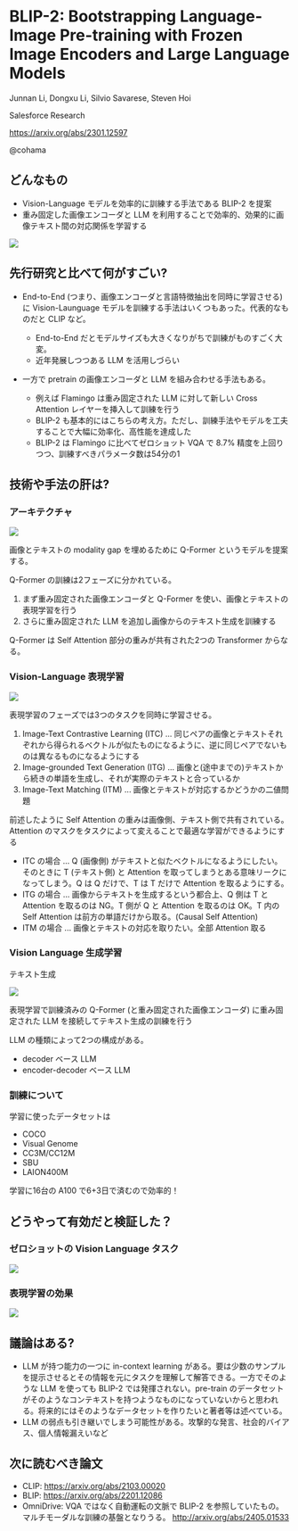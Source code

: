 BLIP-2: Bootstrapping Language-Image Pre-training with Frozen Image Encoders and Large Language Models
======
Junnan Li, Dongxu Li, Silvio Savarese, Steven Hoi

Salesforce Research

https://arxiv.org/abs/2301.12597

@cohama

## どんなもの

- Vision-Language モデルを効率的に訓練する手法である BLIP-2 を提案
- 重み固定した画像エンコーダと LLM を利用することで効率的、効果的に画像テキスト間の対応関係を学習する

![](blip2/example.png)

## 先行研究と比べて何がすごい?

- End-to-End (つまり、画像エンコーダと言語特徴抽出を同時に学習させる) に Vision-Launguage モデルを訓練する手法はいくつもあった。代表的なものだと CLIP など。
  - End-to-End だとモデルサイズも大きくなりがちで訓練がものすごく大変。
  - 近年発展しつつある LLM を活用しづらい

- 一方で pretrain の画像エンコーダと LLM を組み合わせる手法もある。
  - 例えば Flamingo は重み固定された LLM に対して新しい Cross Attention レイヤーを挿入して訓練を行う
  - BLIP-2 も基本的にはこちらの考え方。ただし、訓練手法やモデルを工夫することで大幅に効率化、高性能を達成した
  - BLIP-2 は Flamingo に比べてゼロショット VQA で 8.7% 精度を上回りつつ、訓練すべきパラメータ数は54分の1

## 技術や手法の肝は?

### アーキテクチャ

![](blip2/arch.png)

画像とテキストの modality gap を埋めるために Q-Former というモデルを提案する。

Q-Former の訓練は2フェーズに分かれている。

1. まず重み固定された画像エンコーダと Q-Former を使い、画像とテキストの表現学習を行う
2. さらに重み固定された LLM を追加し画像からのテキスト生成を訓練する

Q-Former は Self Attention 部分の重みが共有された2つの Transformer からなる。

### Vision-Language 表現学習

![](blip2/arch_vlrep.png)

表現学習のフェーズでは3つのタスクを同時に学習させる。

1. Image-Text Contrastive Learning (ITC) ... 同じペアの画像とテキストそれぞれから得られるベクトルが似たものになるように、逆に同じペアでないものは異なるものになるようにする
2. Image-grounded Text Generation (ITG) ... 画像と(途中までの)テキストから続きの単語を生成し、それが実際のテキストと合っているか
3. Image-Text Matching (ITM) ... 画像とテキストが対応するかどうかの二値問題

前述したように Self Attention の重みは画像側、テキスト側で共有されている。Attention のマスクをタスクによって変えることで最適な学習ができるようにする

* ITC の場合 ... Q (画像側) がテキストと似たベクトルになるようにしたい。そのときに T (テキスト側) と Attention を取ってしまうとある意味リークになってしまう。Q は Q だけで、T は T だけで Attention を取るようにする。
* ITG の場合 ... 画像からテキストを生成するという都合上、Q 側は T と Attention を取るのは NG。T 側が Q と Attention を取るのは OK。T 内の Self Attention は前方の単語だけから取る。(Causal Self Attention)
* ITM の場合 ... 画像とテキストの対応を取りたい。全部 Attention 取る

### Vision Language 生成学習

テキスト生成

![](blip2/arch_vlgen.png)

表現学習で訓練済みの Q-Former (と重み固定された画像エンコーダ) に重み固定された LLM を接続してテキスト生成の訓練を行う

LLM の種類によって2つの構成がある。
* decoder ベース LLM
* encoder-decoder ベース LLM


### 訓練について

学習に使ったデータセットは
* COCO
* Visual Genome
* CC3M/CC12M
* SBU
* LAION400M

学習に16台の A100 で6+3日で済むので効率的！


## どうやって有効だと検証した？

### ゼロショットの Vision Language タスク

![](blip2/result1.png)

### 表現学習の効果

![](blip2/result_rep.png)

## 議論はある?

* LLM が持つ能力の一つに in-context learning がある。要は少数のサンプルを提示させるとその情報を元にタスクを理解して解答できる。一方でそのような LLM を使っても BLIP-2 では発揮されない。pre-train のデータセットがそのようなコンテキストを持つようなものになっていないからと思われる。将来的にはそのようなデータセットを作りたいと著者等は述べている。
* LLM の弱点も引き継いでしまう可能性がある。攻撃的な発言、社会的バイアス、個人情報漏えいなど

## 次に読むべき論文

- CLIP: https://arxiv.org/abs/2103.00020
- BLIP: https://arxiv.org/abs/2201.12086
- OmniDrive: VQA ではなく自動運転の文脈で BLIP-2 を参照していたもの。マルチモーダルな訓練の基盤となりうる。
  http://arxiv.org/abs/2405.01533
